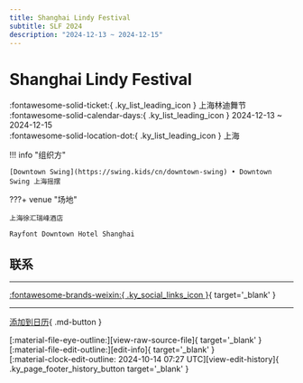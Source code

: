 ```yaml
---
title: Shanghai Lindy Festival
subtitle: SLF 2024
description: "2024-12-13 ~ 2024-12-15"
---
```


# Shanghai Lindy Festival 

:fontawesome-solid-ticket:{ .ky_list_leading_icon } 上海林迪舞节  
:fontawesome-solid-calendar-days:{ .ky_list_leading_icon } 2024-12-13 ~ 2024-12-15  
:fontawesome-solid-location-dot:{ .ky_list_leading_icon } 上海  

!!! info "组织方"

    [Downtown Swing](https://swing.kids/cn/downtown-swing) • Downtown Swing 上海摇摆  

???+ venue "场地"

    上海徐汇瑞峰酒店  
    Rayfont Downtown Hotel Shanghai  

## 联系


---

 [:fontawesome-brands-weixin:{ .ky_social_links_icon }](https://mp.weixin.qq.com/s/H-j-fXHyXQMtLJPuSCbYgA){ target='_blank' }

---

[添加到日历](https://swing.news/ics/zh-Hans/2024/cn/shanghai-lindy-festival-2024.ics){ .md-button }

<div class="ky_page_footer" markdown>
<div class="ky_page_footer_trailing" markdown="span">
[:material-file-eye-outline:][view-raw-source-file]{ target='_blank' }
[:material-file-edit-outline:][edit-info]{ target='_blank' }
</div>
<div class="ky_page_footer_leading" markdown="span">
[:material-clock-edit-outline: 2024-10-14 07:27 UTC][view-edit-history]{ .ky_page_footer_history_button target='_blank' }
</div>
</div>

[view-raw-source-file]: https://github.com/swingdance/events/blob/main/2024/cn/shanghai-lindy-festival-2024.json "查看原始源文件"
[edit-info]: https://github.com/swingdance/events/issues/new?assignees=&labels=update+event&projects=&template=03-update_entity.yml&title=%5B2024%2Fcn%5D%20Shanghai%20Lindy%20Festival&region=cn&year=2024&id=shanghai-lindy-festival-2024&name=Shanghai%20Lindy%20Festival&org_id=downtown-swing "编辑信息"

[view-edit-history]: https://github.com/swingdance/events/commits/main/2024/cn/shanghai-lindy-festival-2024.json "查看编辑历史"
